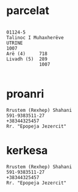 # parcelat

```

01124-5
Talinoc I Muhaxherëve
UTRINE
1007
Arë (4)     718
Livadh (5)  289
            1007


```

# proanri

```
Rrustem (Rexhep) Shahani
591-9383511-27
+38344325457
Rr. "Epopeja Jezercit"

```

# kerkesa
```
Rrustem (Rexhep) Shahani
591-9383511-27
+38344325457
Rr. "Epopeja Jezercit"

```
